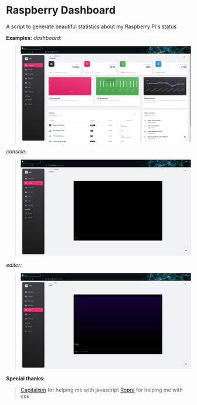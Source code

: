 # Raspberry Dashboard
A script to generate beautiful statistics about my Raspberry Pi's status

**Examples:**
*dashboard:*
> <img src="assets/examples/dashboard.png">
*console:*
> <img src="assets/examples/console.png">
*editor:*
> <img src="assets/examples/editor.png">

**Special thanks:**
> [Capitalism](https://github.com/NastyPigz) for helping me with javascript
> [Ropra](https://github.com/RopraMMC) for helping me with css